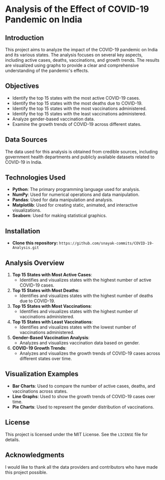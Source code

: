 # **Analysis of the Effect of COVID-19 Pandemic on India**

## **Introduction**

This project aims to analyze the impact of the COVID-19 pandemic on India and its various states. The analysis focuses on several key aspects, including active cases, deaths, vaccinations, and growth trends. The results are visualized using graphs to provide a clear and comprehensive understanding of the pandemic's effects.

## **Objectives**

* Identify the top 15 states with the most active COVID-19 cases.
* Identify the top 15 states with the most deaths due to COVID-19.
* Identify the top 15 states with the most vaccinations administered.
* Identify the top 15 states with the least vaccinations administered.
* Analyze gender-based vaccination data.
* Examine the growth trends of COVID-19 across different states.

## **Data Sources**

The data used for this analysis is obtained from credible sources, including government health departments and publicly available datasets related to COVID-19 in India.

## **Technologies Used**

* **Python**: The primary programming language used for analysis.
* **NumPy**: Used for numerical operations and data manipulation.
* **Pandas**: Used for data manipulation and analysis.
* **Matplotlib**: Used for creating static, animated, and interactive visualizations.
* **Seaborn**: Used for making statistical graphics.

## Installation

* **Clone this repository:**
`https://github.com/snayak-commits/COVID-19-Analysis.git`

## **Analysis Overview**

1. **Top 15 States with Most Active Cases**:
   * Identifies and visualizes states with the highest number of active COVID-19 cases.
2. **Top 15 States with Most Deaths**:
   * Identifies and visualizes states with the highest number of deaths due to COVID-19.
3. **Top 15 States with Most Vaccinations**:
   * Identifies and visualizes states with the highest number of vaccinations administered.
4. **Top 15 States with Least Vaccinations**:
   * Identifies and visualizes states with the lowest number of vaccinations administered.
5. **Gender-Based Vaccination Analysis**:
   * Analyzes and visualizes vaccination data based on gender.
6. **COVID-19 Growth Trends**:
   * Analyzes and visualizes the growth trends of COVID-19 cases across different states over time.

## **Visualization Examples**

* **Bar Charts**: Used to compare the number of active cases, deaths, and vaccinations across states.
* **Line Graphs**: Used to show the growth trends of COVID-19 cases over time.
* **Pie Charts**: Used to represent the gender distribution of vaccinations.

## **License**

This project is licensed under the MIT License. See the `LICENSE` file for details.

## **Acknowledgments**

I would like to thank all the data providers and contributors who have made this project possible.
